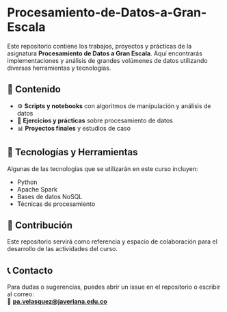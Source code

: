 # Procesamiento-de-Datos-a-Gran-Escala

Este repositorio contiene los trabajos, proyectos y prácticas de la asignatura **Procesamiento de Datos a Gran Escala**. Aquí encontrarás implementaciones y análisis de grandes volúmenes de datos utilizando diversas herramientas y tecnologías.  

## 📂 Contenido  
- ⚙️ **Scripts y notebooks** con algoritmos de manipulación y análisis de datos
- 📝 **Ejercicios y prácticas** sobre procesamiento de datos  
- 📊 **Proyectos finales** y estudios de caso  

## 🚀 Tecnologías y Herramientas  
Algunas de las tecnologías que se utilizarán en este curso incluyen:  
- Python  
- Apache Spark
- Bases de datos NoSQL
- Técnicas de procesamiento 

## 📌 Contribución  
Este repositorio servirá como referencia y espacio de colaboración para el desarrollo de las actividades del curso.

## 📞 Contacto  
Para dudas o sugerencias, puedes abrir un issue en el repositorio o escribir al correo:  
📧 **pa.velasquez@javeriana.edu.co** 
